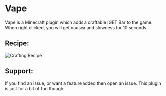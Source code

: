 # Vape
Vape is a Minecraft plugin which adds a craftable IGET Bar to the game. 
When right clicked, you will get nausea and slowness for 10 seconds

## Recipe:
![Crafting Recipe](https://i.imgur.com/drs1vnG.png)

## Support:
If you find an issue, or want a feature added then open an issue. This plugin is just for a bit of fun though
